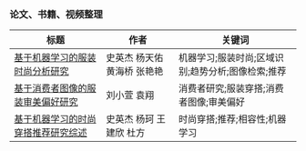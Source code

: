### 论文、书籍、视频整理
|标题|作者|关键词|
|----|----|----|
|[基于机器学习的服装时尚分析研究](https://kns.cnki.net/kcms/detail/detail.aspx?dbcode=CJFD&filename=BFXB202001016)|史英杰 杨天佑 黄海桥 张艳艳|机器学习;服装时尚;区域识别;趋势分析;图像检索;推荐|
|[基于消费者图像的服装审美偏好研究](https://kns.cnki.net/kcms/detail/detail.aspx?dbcode=CJFD&filename=BFXB201904008)|刘小萱 袁翔|消费者研究;服装穿搭;消费者图像;审美偏好|
|[基于机器学习的时尚穿搭推荐研究综述](https://kns.cnki.net/kcms/detail/detail.aspx?dbcode=CAPJ&filename=JSYJ20211128001)|史英杰 杨珂 王建欣 杜方 |时尚穿搭;推荐;相容性;机器学习|
